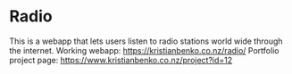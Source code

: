 # Radio
This is a webapp that lets users listen to radio stations world wide through the internet.
Working webapp: https://kristianbenko.co.nz/radio/
Portfolio project page: https://www.kristianbenko.co.nz/project?id=12

